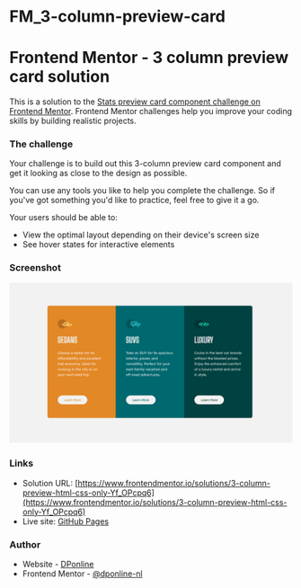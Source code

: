 # FM_3-column-preview-card

# Frontend Mentor - 3 column preview card solution

This is a solution to the [Stats preview card component challenge on Frontend Mentor](https://www.frontendmentor.io/challenges/stats-preview-card-component-8JqbgoU62). Frontend Mentor challenges help you improve your coding skills by building realistic projects.

### The challenge

Your challenge is to build out this 3-column preview card component and get it looking as close to the design as possible.

You can use any tools you like to help you complete the challenge. So if you've got something you'd like to practice, feel free to give it a go.

Your users should be able to:

-   View the optimal layout depending on their device's screen size
-   See hover states for interactive elements

### Screenshot

![](./Screenshot.jpg)

### Links

-   Solution URL: [https://www.frontendmentor.io/solutions/3-column-preview-html-css-only-Yf_OPcpq6](https://www.frontendmentor.io/solutions/3-column-preview-html-css-only-Yf_OPcpq6)
-   Live site: [GitHub Pages](https://dponline-nl.github.io/FM_3-column-preview-card/)

### Author

-   Website - [DPonline](https://www.dponline.nl)
-   Frontend Mentor - [@dponline-nl](https://www.frontendmentor.io/profile/dponline-nl)
